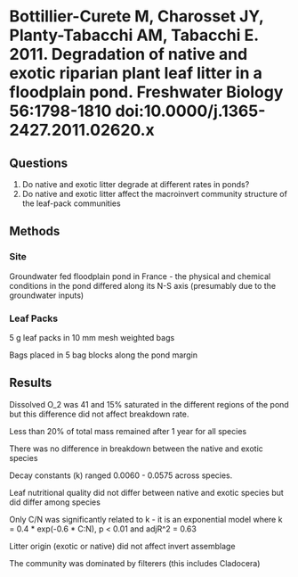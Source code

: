 # Bottillier-Curete M, Charosset JY, Planty-Tabacchi AM, Tabacchi E. 2011. Degradation of native and exotic riparian plant leaf litter in a floodplain pond. Freshwater Biology 56:1798-1810 doi:10.0000/j.1365-2427.2011.02620.x

## Questions

1) Do native and exotic litter degrade at different rates in ponds?
2) Do native and exotic litter affect the macroinvert community structure of the leaf-pack communities

## Methods
### Site 

Groundwater fed floodplain pond in France - the physical and chemical conditions in the pond differed along its N-S axis (presumably due to the groundwater inputs)

### Leaf Packs

5 g leaf packs in 10 mm mesh weighted bags

Bags placed in 5 bag blocks along the pond margin

## Results

Dissolved O_2 was 41 and 15% saturated in the different regions of the pond but this difference did not affect breakdown rate.

Less than 20% of total mass remained after 1 year for all species

There was no difference in breakdown between the native and exotic species

Decay constants (k) ranged  0.0060 - 0.0575 across species.

Leaf nutritional quality did not differ between native and exotic species but did differ among species

Only C/N was significantly related to k - it is an exponential model where k = 0.4 * exp(-0.6 * C:N), p < 0.01 and adjR^2 = 0.63

Litter origin (exotic or native) did not affect invert assemblage 

The community was dominated by filterers (this includes Cladocera)





